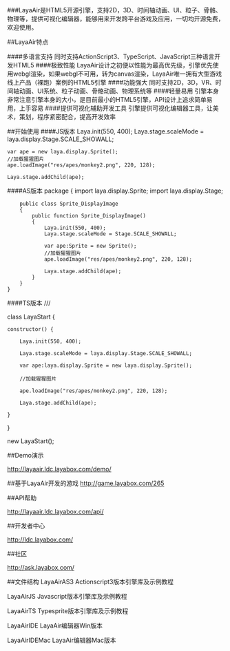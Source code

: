 ###LayaAir是HTML5开源引擎，支持2D，3D、时间轴动画、UI、粒子、骨骼、物理等，提供可视化编辑器，能够用来开发跨平台游戏及应用，一切均开源免费，欢迎使用。

##LayaAir特点

####多语言支持
同时支持ActionScript3、TypeScript、JavaScript三种语言开发HTML5
####极致性能
LayaAir设计之初便以性能为最高优先级，引擎优先使用webgl渲染，如果webgl不可用，转为canvas渲染，LayaAir唯一拥有大型游戏线上产品（裸跑）案例的HTML5引擎
####功能强大
同时支持2D，3D，VR、时间轴动画、UI系统、粒子动画、骨骼动画、物理系统等
####轻量易用
引擎本身非常注意引擎本身的大小，是目前最小的HTML5引擎，API设计上追求简单易用，上手容易
####提供可视化辅助开发工具
引擎提供可视化编辑器工具，让美术，策划，程序紧密配合，提高开发效率



##开始使用
####JS版本
    Laya.init(550, 400);
    Laya.stage.scaleMode = laya.display.Stage.SCALE_SHOWALL;
    
    var ape = new laya.display.Sprite();
    //加载猩猩图片
    ape.loadImage("res/apes/monkey2.png", 220, 128);
    
    Laya.stage.addChild(ape);
    
####AS版本
    package
    {
        import laya.display.Sprite;
        import laya.display.Stage;
    	
        public class Sprite_DisplayImage
        {
            public function Sprite_DisplayImage()
            {
                Laya.init(550, 400);
      		    Laya.stage.scaleMode = Stage.SCALE_SHOWALL;
                   
                var ape:Sprite = new Sprite();
                //加载猩猩图片
                ape.loadImage("res/apes/monkey2.png", 220, 128);
                   
                Laya.stage.addChild(ape);
            }
        }
    }
####TS版本
   /// <reference path="../../libs/LayaAir.d.ts" />
   
class LayaStart {

    constructor() {
    
        Laya.init(550, 400);
        
        Laya.stage.scaleMode = laya.display.Stage.SCALE_SHOWALL;
        
        var ape:laya.display.Sprite = new laya.display.Sprite();
        
        //加载猩猩图片
        
        ape.loadImage("res/apes/monkey2.png", 220, 128);
        
        Laya.stage.addChild(ape);
        
    }
}


new LayaStart();



##Demo演示

http://layaair.ldc.layabox.com/demo/

##基于LayaAir开发的游戏
http://game.layabox.com/265

##API帮助

http://layaair.ldc.layabox.com/api/

##开发者中心

http://ldc.layabox.com/

##社区

http://ask.layabox.com/

##文件结构
LayaAirAS3 Actionscript3版本引擎库及示例教程

LayaAirJS Javascript版本引擎库及示例教程

LayaAirTS Typesprite版本引擎库及示例教程

LayaAirIDE LayaAir编辑器Win版本

LayaAirIDEMac LayaAir编辑器Mac版本
